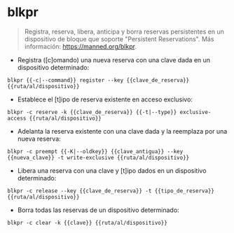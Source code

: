 # blkpr

> Registra, reserva, libera, anticipa y borra reservas persistentes en un dispositivo de bloque que soporte "Persistent Reservations".
> Más información: <https://manned.org/blkpr>.

- Registra ([c]omando) una nueva reserva con una clave dada en un dispositivo determinado:

`blkpr {{-c|--command}} register --key {{clave_de_reserva}} {{ruta/al/dispositivo}}`

- Establece el [t]ipo de reserva existente en acceso exclusivo:

`blkpr -c reserve -k {{clave_de_reserva}} {{-t|--type}} exclusive-access {{ruta/al/dispositivo}}`

- Adelanta la reserva existente con una clave dada y la reemplaza por una nueva reserva:

`blkpr -c preempt {{-K|--oldkey}} {{clave_antigua}} --key {{nueva_clave}} -t write-exclusive {{ruta/al/dispositivo}}`

- Libera una reserva con una clave y [t]ipo dados en un dispositivo determinado:

`blkpr -c release --key {{clave_de_reserva}} -t {{tipo_de_reserva}} {{ruta/al/dispositivo}}`

- Borra todas las reservas de un dispositivo determinado:

`blkpr -c clear -k {{clave}} {{ruta/al/dispositivo}}`
